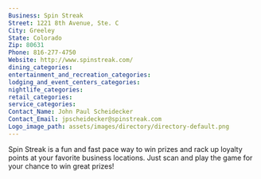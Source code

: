 ```yaml
---
Business: Spin Streak
Street: 1221 8th Avenue, Ste. C
City: Greeley
State: Colorado
Zip: 80631
Phone: 816-277-4750
Website: http://www.spinstreak.com/
dining_categories: 
entertainment_and_recreation_categories: 
lodging_and_event_centers_categories: 
nightlife_categories: 
retail_categories: 
service_categories: 
Contact_Name: John Paul Scheidecker
Contact_Email: jpscheidecker@spinstreak.com
Logo_image_path: assets/images/directory/directory-default.png
---
```

Spin Streak is a fun and fast pace way to win prizes and rack up loyalty points at your favorite business locations. Just scan and play the game for your chance to win great prizes!
